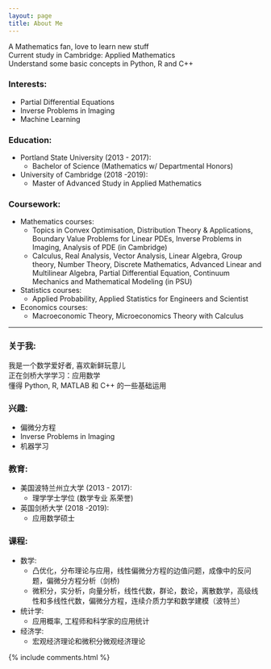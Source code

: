 ```yaml
---
layout: page
title: About Me
---
```




A Mathematics fan, love to learn new stuff  
Current study in Cambridge: Applied Mathematics  
Understand some basic concepts in Python, R and C++  


### Interests:  

- Partial Differential Equations   
- Inverse Problems in Imaging  
- Machine Learning  

### Education:  

- Portland State University (2013 - 2017):  
	- Bachelor of Science (Mathematics w/ Departmental Honors)   
- University of Cambridge (2018 -2019):  
	- Master of Advanced Study in Applied Mathematics  

### Coursework:  

* Mathematics courses:  
    - Topics in Convex Optimisation, Distribution Theory & Applications, Boundary Value Problems for Linear PDEs, Inverse Problems in Imaging, Analysis of PDE (in Cambridge)  
    - Calculus, Real Analysis, Vector Analysis, Linear Algebra, Group theory, Number Theory, Discrete Mathematics, Advanced Linear and Multilinear Algebra, Partial Differential Equation, Continuum Mechanics and Mathematical Modeling (in PSU)  
* Statistics courses:  
    - Applied Probability, Applied Statistics for Engineers and Scientist  
* Economics courses:  
    - Macroeconomic Theory, Microeconomics Theory with Calculus  

*********************

### 关于我:  
   
我是一个数学爱好者, 喜欢新鲜玩意儿  
正在剑桥大学学习：应用数学  
懂得 Python, R, MATLAB 和 C++ 的一些基础运用   

### 兴趣:  

- 偏微分方程   
- Inverse Problems in Imaging  
- 机器学习  

### 教育:    
- 美国波特兰州立大学 (2013 - 2017):  
	- 理学学士学位  (数学专业 系荣誉)   
- 英国剑桥大学 (2018 -2019):  
	- 应用数学硕士  

### 课程:  

* 数学:  
    - 凸优化，分布理论与应用，线性偏微分方程的边值问题，成像中的反问题，偏微分方程分析（剑桥)  
    - 微积分，实分析，向量分析，线性代数，群论，数论，离散数学，高级线性和多线性代数，偏微分方程，连续介质力学和数学建模（波特兰）  
* 统计学:  
    - 应用概率, 工程师和科学家的应用统计  
* 经济学:  
    - 宏观经济理论和微积分微观经济理论  

   
{% include comments.html %}
